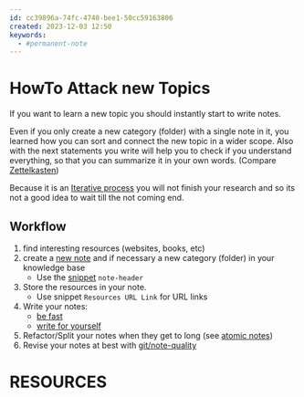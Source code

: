 ```yaml
---
id: cc39896a-74fc-4740-bee1-50cc59163806
created: 2023-12-03 12:50
keywords:
  - #permanent-note
---
```



HowTo Attack new Topics
======================================================================

If you want to learn a new topic you should instantly start to write notes. 

Even if you only create a new category (folder) with a single note in it, you learned how you can sort and connect the new topic in a wider scope. 
Also with the next statements you write will help you to check if you understand everything, so that you can summarize it in your own words. 
(Compare [Zettelkasten](../note-taking/zettelkasten.md))  

Because it is an [Iterative process](../note-taking/iterative-process.md) you will not finish your research and so its not a good idea to wait till the not coming end. 


Workflow
------------------------------------------------------------
1. find interesting resources (websites, books, etc)  
2. create a [new note](../repository-base/workflow-new-note.md) and if necessary a new category (folder) in your knowledge base
    * Use the [snippet](/coding/editors/vs-code/snippets.md) `note-header`  
3. Store the resources in your note.  
    * Use snippet `Resources URL Link` for URL links
4. Write your notes: 
    * [be fast](../note-taking/be-fast.md)
    * [write for yourself](../note-taking/write-for-yourself.md) 
5. Refactor/Split your notes when they get to long (see [atomic notes](../note-taking/atomic-notes.md))  
6. Revise your notes at best with [git/note-quality](/coding/git/note-quality.md)  




RESOURCES
======================================================================
